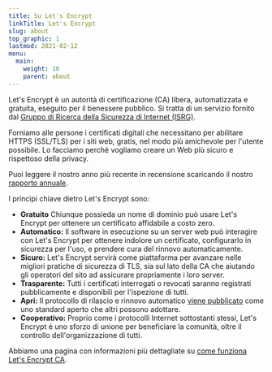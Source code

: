 ```yaml
---
title: Su Let's Encrypt
linkTitle: Let's Encrypt
slug: about
top_graphic: 1
lastmod: 2021-02-12
menu:
  main:
    weight: 10
    parent: about
---
```


Let's Encrypt è un autorità di certificazione (CA) libera, automatizzata e gratuita, eseguito per il benessere pubblico. Si tratta di un servizio fornito dal [Gruppo di Ricerca della Sicurezza di Internet (ISRG)](https://www.abetterinternet.org/).

Forniamo alle persone i certificati digitali che necessitano per abilitare HTTPS (SSL/TLS) per i siti web, gratis, nel modo più amichevole per l'utente possibile. Lo facciamo perché vogliamo creare un Web più sicuro e rispettoso della privacy.

Puoi leggere il nostro anno più recente in recensione scaricando il nostro [rapporto annuale](https://www.abetterinternet.org/annual-reports/).

I principi chiave dietro Let's Encrypt sono:

* **Gratuito** Chiunque possieda un nome di dominio può usare Let's Encrypt per ottenere un certificato affidabile a costo zero.
* **Automatico:** Il software in esecuzione su un server web può interagire con Let's Encrypt per ottenere indolore un certificato, configurarlo in sicurezza per l'uso, e prendere cura del rinnovo automaticamente.
* **Sicuro:** Let's Encrypt servirà come piattaforma per avanzare nelle migliori pratiche di sicurezza di TLS, sia sul lato della CA che aiutando gli operatori del sito ad assicurare propriamente i loro server.
* **Trasparente:** Tutti i certificati interrogati o revocati saranno registrati pubblicamente e disponibili per l'ispezione di tutti.
* **Apri:** Il protocollo di rilascio e rinnovo automatico [viene pubblicato](https://tools.ietf.org/html/rfc8555) come uno standard aperto che altri possono adottare.
* **Cooperativo:** Proprio come i protocolli Internet sottostanti stessi, Let's Encrypt è uno sforzo di unione per beneficiare la comunità, oltre il controllo dell'organizzazione di tutti.

Abbiamo una pagina con informazioni più dettagliate su [come funziona Let's Encrypt CA](/how-it-works).
